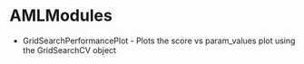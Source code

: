 # AMLModules
- GridSearchPerformancePlot - Plots the score vs param\_values plot using the GridSearchCV object
